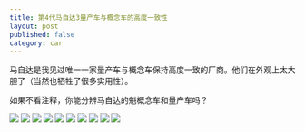 ```yaml
---
title: 第4代马自达3量产车与概念车的高度一致性
layout: post
published: false
category: car
---
```


马自达是我见过唯一一家量产车与概念车保持高度一致的厂商。他们在外观上太大胆了（当然也牺牲了很多实用性）。

如果不看注释，你能分辨马自达的魁概念车和量产车吗？

![](https://res.cloudinary.com/goooooouwa/image/upload/v1543917197/mazda-3-4th-gen-production-vs-concept/IMG_3132.jpg)
![](https://res.cloudinary.com/goooooouwa/image/upload/v1543917204/mazda-3-4th-gen-production-vs-concept/IMG_3135.jpg)
![](https://res.cloudinary.com/goooooouwa/image/upload/v1543917207/mazda-3-4th-gen-production-vs-concept/IMG_3116.jpg)
![](https://res.cloudinary.com/goooooouwa/image/upload/v1543917212/mazda-3-4th-gen-production-vs-concept/IMG_3143.jpg)
![](https://res.cloudinary.com/goooooouwa/image/upload/v1543917215/mazda-3-4th-gen-production-vs-concept/IMG_3129.jpg)
![](https://res.cloudinary.com/goooooouwa/image/upload/v1543917219/mazda-3-4th-gen-production-vs-concept/IMG_3119.jpg)
![](https://res.cloudinary.com/goooooouwa/image/upload/v1543917220/mazda-3-4th-gen-production-vs-concept/IMG_3147.jpg)
![](https://res.cloudinary.com/goooooouwa/image/upload/v1543917222/mazda-3-4th-gen-production-vs-concept/IMG_3142.jpg)
![](https://res.cloudinary.com/goooooouwa/image/upload/v1543917225/mazda-3-4th-gen-production-vs-concept/IMG_3145.jpg)
![](https://res.cloudinary.com/goooooouwa/image/upload/v1543917227/mazda-3-4th-gen-production-vs-concept/IMG_3120.jpg)